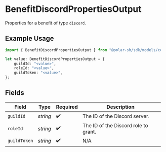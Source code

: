 # BenefitDiscordPropertiesOutput

Properties for a benefit of type `discord`.

## Example Usage

```typescript
import { BenefitDiscordPropertiesOutput } from "@polar-sh/sdk/models/components";

let value: BenefitDiscordPropertiesOutput = {
    guildId: "<value>",
    roleId: "<value>",
    guildToken: "<value>",
};
```

## Fields

| Field                                | Type                                 | Required                             | Description                          |
| ------------------------------------ | ------------------------------------ | ------------------------------------ | ------------------------------------ |
| `guildId`                            | *string*                             | :heavy_check_mark:                   | The ID of the Discord server.        |
| `roleId`                             | *string*                             | :heavy_check_mark:                   | The ID of the Discord role to grant. |
| `guildToken`                         | *string*                             | :heavy_check_mark:                   | N/A                                  |